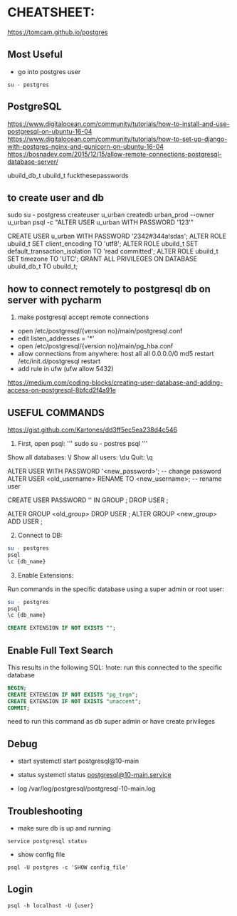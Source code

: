 # CHEATSHEET:
https://tomcam.github.io/postgres

## Most Useful

- go into postgres user
```
su - postgres
```


## PostgreSQL

https://www.digitalocean.com/community/tutorials/how-to-install-and-use-postgresql-on-ubuntu-16-04
https://www.digitalocean.com/community/tutorials/how-to-set-up-django-with-postgres-nginx-and-gunicorn-on-ubuntu-16-04
https://bosnadev.com/2015/12/15/allow-remote-connections-postgresql-database-server/

ubuild_db_t
ubuild_t
fuckthesepasswords

## to create user and db
sudo su - postgress
createuser u_urban
createdb urban_prod --owner u_urban
psql -c "ALTER USER u_urban WITH PASSWORD '123'"

CREATE USER u_urban WITH PASSWORD '2342#344a!sdas';
ALTER ROLE ubuild_t SET client_encoding TO 'utf8';
ALTER ROLE ubuild_t SET default_transaction_isolation TO 'read committed';
ALTER ROLE ubuild_t SET timezone TO 'UTC';
GRANT ALL PRIVILEGES ON DATABASE ubuild_db_t TO ubuild_t;

## how to connect remotely to postgresql db on server with pycharm
1. make postgresql accept remote connections
 - open /etc/postgresql/{version no}/main/postgresql.conf
 - edit listen_addresses = '*'  
 - open /etc/postgresql/{version no}/main/pg_hba.conf
 - allow connections from anywhere: host all all 0.0.0.0/0 md5
 restart
 /etc/init.d/postgresql restart
 - add rule in ufw (ufw allow 5432)


 https://medium.com/coding-blocks/creating-user-database-and-adding-access-on-postgresql-8bfcd2f4a91e

## USEFUL COMMANDS
https://gist.github.com/Kartones/dd3ff5ec5ea238d4c546

1. First, open psql:
'''
sudo su - postres
psql
'''

Show all databases: \l
Show all users: \du
Quit: \q


ALTER USER <username> WITH PASSWORD '<new_password>';  -- change password
ALTER USER <old_username> RENAME TO <new_username>;    -- rename user

CREATE USER <username> PASSWORD '<password>' IN GROUP <group>;
DROP USER <username>;

ALTER GROUP <old_group> DROP USER <username>;
ALTER GROUP <new_group> ADD USER <username>;

2. Connect to DB:
```bash
su - postgres
psql
\c {db_name}
```

3. Enable Extensions:

Run commands in the specific database using a super admin or root user:

```bash
su - postgres
psql
\c {db_name}
```
```sql
CREATE EXTENSION IF NOT EXISTS "";
```

## Enable Full Text Search

This results in the following SQL:
!note: run this connected to the specific database
```sql
BEGIN;
CREATE EXTENSION IF NOT EXISTS "pg_trgm";
CREATE EXTENSION IF NOT EXISTS "unaccent";
COMMIT;
```
need to run this command as db super admin or have create privileges

## Debug

- start
systemctl start postgresql@10-main

- status
systemctl status postgresql@10-main.service

- log
/var/log/postgresql/postgresql-10-main.log

## Troubleshooting

- make sure db is up and running

```
service postgresql status
```

- show config file
```
psql -U postgres -c 'SHOW config_file'
```

## Login

```
psql -h localhost -U {user}
```


